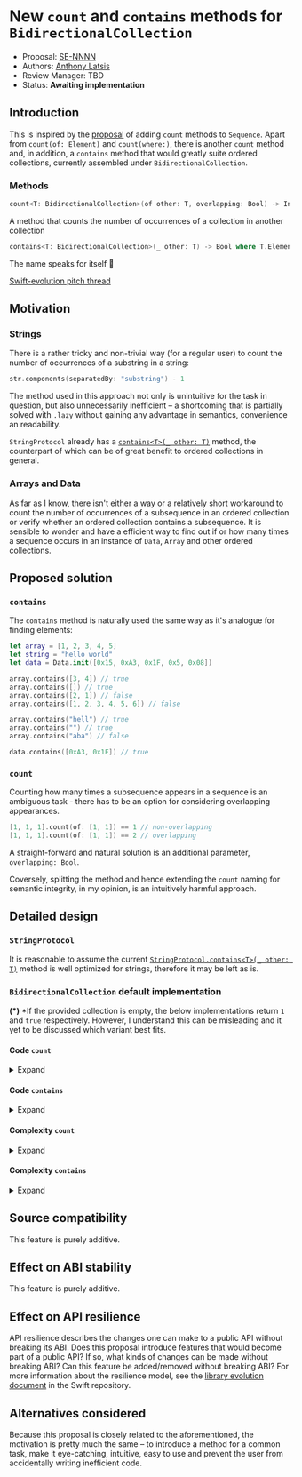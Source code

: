 # New `count` and `contains` methods for `BidirectionalCollection`

* Proposal: [SE-NNNN](NNNN-filename.md)
* Authors: [Anthony Latsis](https://github.com/AnthonyLatsis)
* Review Manager: TBD
* Status: **Awaiting implementation**


## Introduction

This is inspired by the [proposal](https://forums.swift.org/t/pitch-count-where-on-sequence/11186/27) of adding `count` methods to `Sequence`. Apart from `count(of: Element)` and `count(where:)`, there is another `count` method and, in addition, a `contains` method that would greatly suite ordered collections, currently assembled under `BidirectionalCollection`.

### Methods
``` swift
count<T: BidirectionalCollection>(of other: T, overlapping: Bool) -> Int where T.Element == Element
```
A method that counts the number of occurrences of a collection in another collection

``` swift 
contains<T: BidirectionalCollection>(_ other: T) -> Bool where T.Element == Element
```
The name speaks for itself :slightly_smiling_face:

[Swift-evolution pitch thread](https://forums.swift.org/t/pitch-count-of-subsequence-and-contains-subsequence-for-bidirectionalcollection/11245)

## Motivation

### Strings
There is a rather tricky and non-trivial way (for a regular user) to count the number of occurrences of a substring in a string:

``` swift
str.components(separatedBy: "substring") - 1
```
The method used in this approach not only is unintuitive for the task in question, but also unnecessarily inefficient – a shortcoming that is partially solved with `.lazy` without gaining any advantage in semantics, convenience an readability.

`StringProtocol` already has a [`contains<T>(_ other: T)`](https://developer.apple.com/documentation/swift/stringprotocol/2923423-contains) method, the counterpart of which can be of great benefit to ordered collections in general.

### Arrays and Data
As far as I know, there isn't either a way or a relatively short workaround to count the number of occurrences of a subsequence in an ordered collection or verify whether an ordered collection contains a subsequence. 
It is sensible to wonder and have a efficient way to find out if or how many times a sequence occurs in an instance of `Data`, `Array` and other ordered collections.

## Proposed solution

### `contains`
The `contains` method is naturally used the same way as it's analogue for finding elements:

``` swift
let array = [1, 2, 3, 4, 5]
let string = "hello world"
let data = Data.init([0x15, 0xA3, 0x1F, 0x5, 0x08])

array.contains([3, 4]) // true
array.contains([]) // true
array.contains([2, 1]) // false
array.contains([1, 2, 3, 4, 5, 6]) // false

array.contains("hell") // true
array.contains("") // true
array.contains("aba") // false

data.contains([0xA3, 0x1F]) // true
```

### `count`

Counting how many times a subsequence appears in a sequence is an ambiguous task - there has to be an option for considering overlapping appearances.
``` swift
[1, 1, 1].count(of: [1, 1]) == 1 // non-overlapping
[1, 1, 1].count(of: [1, 1]) == 2 // overlapping
```
A straight-forward and natural solution is an additional parameter, `overlapping: Bool`.

Coversely, splitting the method and hence extending the `count` naming for semantic integrity, in my opinion, is an intuitively harmful approach. 

## Detailed design

### `StringProtocol`

It is reasonable to assume the current [`StringProtocol.contains<T>(_ other: T)`](https://developer.apple.com/documentation/swift/stringprotocol/2923423-contains) method is well optimized for strings, therefore it may be left as is.

### `BidirectionalCollection` default implementation

**(*)** *If the provided collection is empty, the below implementations return `1` and `true` respectively. However, I understand this can be misleading and it yet to be discussed which variant best fits.
#### Code `count`

<details>
<summary>Expand</summary>

``` swift
extension BidirectionalCollection where Element: Equatable {
    
    func count<T: BidirectionalCollection>(of other: T, overlapping: Bool) -> Int where T.Element == Element  {
        
        if other.startIndex == other.endIndex { return 0 }
        if self.startIndex == self.endIndex { return 0 }
        
        var count = 0
        
        var currentMainSelfIndex = self.startIndex
        var currentHelperSelfIndex = self.startIndex
        var currentOtherIndex = other.startIndex
        
        if overlapping {
            while (currentMainSelfIndex == self.endIndex) == false {

                while other[currentOtherIndex] == self[currentHelperSelfIndex] {

                    if currentOtherIndex == other.index(before: other.endIndex) {
                        
                        count += 1
                        break
                    }
                    if currentHelperSelfIndex == self.index(before: self.endIndex) { return count }
                    
                    currentHelperSelfIndex = self.index(after: currentHelperSelfIndex)
                    currentOtherIndex = other.index(after: currentOtherIndex)
                }
                currentMainSelfIndex = self.index(after: currentMainSelfIndex)
                currentHelperSelfIndex = currentMainSelfIndex
                currentOtherIndex = other.startIndex
            }
            return count
        }
        while (currentMainSelfIndex == self.endIndex) == false {
                
            while other[currentOtherIndex] == self[currentHelperSelfIndex] {
                
                if currentOtherIndex == other.index(before: other.endIndex) {
                    
                    count += 1
                    currentMainSelfIndex = currentHelperSelfIndex
                    break
                }
                if currentHelperSelfIndex == self.index(before: self.endIndex) { return count }
                
                currentHelperSelfIndex = self.index(after: currentHelperSelfIndex)
                currentOtherIndex = other.index(after: currentOtherIndex)
            }
            currentMainSelfIndex = self.index(after: currentMainSelfIndex)
            currentHelperSelfIndex = currentMainSelfIndex
            currentOtherIndex = other.startIndex
        }
        return count
    }
}

```
</details>

#### Code `contains` 
<details>
<summary>Expand</summary>

``` swift
extension BidirectionalCollection where Element: Equatable {
    
    public func contains<T: BidirectionalCollection>(_ other: T) -> Bool where T.Element == Element {
        
        if other.startIndex == other.endIndex { return true }
        
        var currentMainSelfIndex = self.startIndex
        var currentHelperSelfIndex = self.startIndex
        var currentOtherIndex = other.startIndex
        
        while (currentMainSelfIndex == self.endIndex) == false {
            
            while other[currentOtherIndex] == self[currentHelperSelfIndex] {
                
                if currentOtherIndex == other.index(before: other.endIndex) {
                    
                    return true
                }
                if currentHelperSelfIndex == self.index(before: self.endIndex) { return false }
                
                currentHelperSelfIndex = self.index(after: currentHelperSelfIndex)
                currentOtherIndex = other.index(after: currentOtherIndex)
            }
            currentMainSelfIndex = self.index(after: currentMainSelfIndex)
            currentHelperSelfIndex = currentMainSelfIndex
            currentOtherIndex = other.startIndex
        }
        return false
    }
}
```
</details>


#### Complexity `count`
<details>
<summary>Expand</summary>

* `n` is the sequence length, `m` is the subsequence length.

* **Non-overlapping**

   * **Time** `n + ceil(n / m)` = **ϴ(n)** `∀m in 1...n`

      * best: **ϴ(1)**  `(m = 0)`
      * worst: **ϴ(n)**
      * average: **O(n)**

   * **Memory** Always **ϴ(1)**


* **Overlapping**

   * **Time**  `n + m * max(a)` = **O(n * m)**, `max(a) = (n - m + 1)`
`a` - number of occurrences.

      * best: **ϴ(1)**  `(m = 0)`
      * worst: **ϴ(n * m)**
      * average: **O(n * m)**
         
    * In practice, however, unless you are counting subsequences of equal elements in sequences of the same equal elements, which is very unlikely, the number of occurrences is predominantly **ϴ(1)**, meaning the average can be assumed to be **O(n)**.

   * **Memory** Always **ϴ(1)**

* *Can’t think of a faster way yet. Anyway, ideas of faster variants, if they exist at all, are of course appreciated.*
</details>

#### Complexity `contains` 
<details>
<summary>Expand</summary>

* `n` is the sequence length, `m` is the subsequence length.

 * **Time**  **O(n)**

      * best: **ϴ(1)**  `(m = 0)`
      * worst: **ϴ(n)**
      * average: **O(n)**

  * **Memory** Always **ϴ(1)**
</details>

## Source compatibility

This feature is purely additive.

## Effect on ABI stability

This feature is purely additive.

## Effect on API resilience

API resilience describes the changes one can make to a public API
without breaking its ABI. Does this proposal introduce features that
would become part of a public API? If so, what kinds of changes can be
made without breaking ABI? Can this feature be added/removed without
breaking ABI? For more information about the resilience model, see the
[library evolution
document](https://github.com/apple/swift/blob/master/docs/LibraryEvolution.rst)
in the Swift repository.

## Alternatives considered

Because this proposal is closely related to the aforementioned, the motivation is pretty much the same – to introduce a method for a common task, make it eye-catching, intuitive, easy to use and prevent the user from accidentally writing inefficient code.
